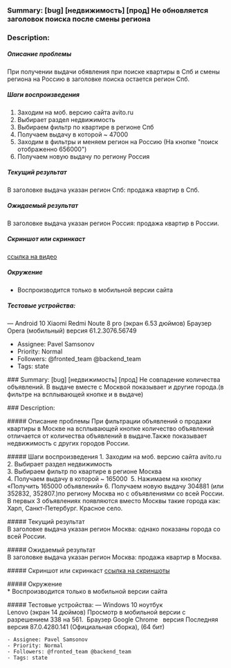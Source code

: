 ﻿### Summary: [bug] [недвижимость] [прод] Не обновляется заголовок поиска после смены региона 

### Description:

##### Описание проблемы
При получении выдачи обявления при поиске квартиры в Спб и смены региона на Россию в заголовке поиска остается регион Спб.

##### Шаги воспроизведения
1. Заходим на моб. версию сайта avito.ru 
2. Выбирает раздел недвижимость
3. Выбираем фильтр по квартире в регионе Спб
4. Получаем выдачу в которой ~
47000 
5. Заходим в фильтры и меняем регион на Россию (На кнопке "поиск отображенно 656000")
6. Получаем новую выдачу по региону Россия

##### Текущий результат
В заголовке выдача указан регион Спб: продажа квартир в Спб.

##### Ожидаемый результат
В заголовке выдача указан регион Россия: продажа квартир в России.

##### Скриншот или скринкаст 
[cсылка на видео](https://yadi.sk/d/JMsD1J7k3y9_3A)

##### Окружение
* Воспроизводится только в мобильной версии сайта 

##### Тестовые устройства:
— Android 10 Xiaomi Redmi Noute 8 pro (экран 6.53 дюймов) 
Браузер Opera (мобильный)
версия 61.2.3076.56749

- Assignee: Pavel Samsonov
- Priority: Normal 
- Followers: @fronted_team @backend_team 
- Tags: state

### Summary: [bug] [недвижимость] [прод] Не совпадение количества объявлений. В выдаче вместе с Москвой показывает и другие города.(в фильтре на всплывающей кнопке и в выдаче) 

### Description:

##### Описание проблемы
При фильтрации объявлений о продажи квартиры в Москве на всплывающей кнопке количество объявлений отличается от количества объявлений в выдаче.Также показывает недвижимость с других городов России.

##### Шаги воспроизведения
1. Заходим на моб. версию сайта avito.ru 
2. Выбирает раздел недвижимость
3. Выбираем фильтр по квартире в регионе Москва
4. Получаем выдачу в которой ~
165000 
5. Нажимаем на кнопку «Получить 165000 объявлений»
6. Получаем новую выдачу 304881 (или 352832, 352807.)по региону Москва но с объявлениями со всей России.
В первых 3 объявлениях появляются вместо Москвы такие города как: Харп, Санкт-Петербург. Красное село.

##### Текущий результат
В заголовке выдача указан регион Москва: однако показаны города со всей России. 

##### Ожидаемый результат
В заголовке выдача указан регион Москва: продажа квартир в Москва.

##### Скриншот или скринкаст
[сcылка на скриншоты](https://yadi.sk/d/O3U0t1NNxs6kcg)

##### Окружение
* Воспроизводится только в мобильной версии сайта 

##### Тестовые устройства:
— Windows 10 ноутбук Lenovo (экран 14 дюймов)
Просмотр в мобильной версии с разрешением 338 на 561. 
Браузер Google Chrome
 
версия Последняя версия 87.0.4280.141 (Официальная сборка), (64 бит)


```
- Assignee: Pavel Samsonov
- Priority: Normal 
- Followers: @fronted_team @backend_team 
- Tags: state
```


